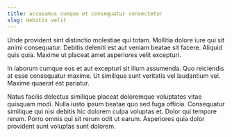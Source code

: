 ```yaml
---
title: accusamus cumque et consequatur consectetur
slug: debitis velit
---
```


Unde provident sint distinctio molestiae qui totam. Mollitia dolore iure qui sit animi consequatur. Debitis deleniti est aut veniam beatae sit facere. Aliquid quis quia. Maxime ut placeat amet asperiores velit excepturi.

In laborum cumque eos et aut excepturi sit illum assumenda. Quo reiciendis at esse consequatur maxime. Ut similique sunt veritatis vel laudantium vel. Maxime quaerat est pariatur.

Natus facilis delectus similique placeat doloremque voluptates vitae quisquam modi. Nulla iusto ipsum beatae quo sed fuga officia. Consequatur similique qui nisi debitis hic dolorem culpa voluptas et. Dolor qui tempore rerum. Porro omnis qui sit rerum odit ut earum. Asperiores quia dolor provident sunt voluptas sunt dolorem.
